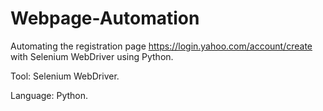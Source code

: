 # Webpage-Automation
Automating the registration page https://login.yahoo.com/account/create with Selenium WebDriver using Python.

Tool: Selenium WebDriver.

Language: Python.


